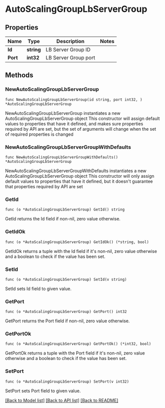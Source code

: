 # AutoScalingGroupLbServerGroup

## Properties

Name | Type | Description | Notes
------------ | ------------- | ------------- | -------------
**Id** | **string** | LB Server Group ID | 
**Port** | **int32** | LB Server Group port | 

## Methods

### NewAutoScalingGroupLbServerGroup

`func NewAutoScalingGroupLbServerGroup(id string, port int32, ) *AutoScalingGroupLbServerGroup`

NewAutoScalingGroupLbServerGroup instantiates a new AutoScalingGroupLbServerGroup object
This constructor will assign default values to properties that have it defined,
and makes sure properties required by API are set, but the set of arguments
will change when the set of required properties is changed

### NewAutoScalingGroupLbServerGroupWithDefaults

`func NewAutoScalingGroupLbServerGroupWithDefaults() *AutoScalingGroupLbServerGroup`

NewAutoScalingGroupLbServerGroupWithDefaults instantiates a new AutoScalingGroupLbServerGroup object
This constructor will only assign default values to properties that have it defined,
but it doesn't guarantee that properties required by API are set

### GetId

`func (o *AutoScalingGroupLbServerGroup) GetId() string`

GetId returns the Id field if non-nil, zero value otherwise.

### GetIdOk

`func (o *AutoScalingGroupLbServerGroup) GetIdOk() (*string, bool)`

GetIdOk returns a tuple with the Id field if it's non-nil, zero value otherwise
and a boolean to check if the value has been set.

### SetId

`func (o *AutoScalingGroupLbServerGroup) SetId(v string)`

SetId sets Id field to given value.


### GetPort

`func (o *AutoScalingGroupLbServerGroup) GetPort() int32`

GetPort returns the Port field if non-nil, zero value otherwise.

### GetPortOk

`func (o *AutoScalingGroupLbServerGroup) GetPortOk() (*int32, bool)`

GetPortOk returns a tuple with the Port field if it's non-nil, zero value otherwise
and a boolean to check if the value has been set.

### SetPort

`func (o *AutoScalingGroupLbServerGroup) SetPort(v int32)`

SetPort sets Port field to given value.



[[Back to Model list]](../README.md#documentation-for-models) [[Back to API list]](../README.md#documentation-for-api-endpoints) [[Back to README]](../README.md)


